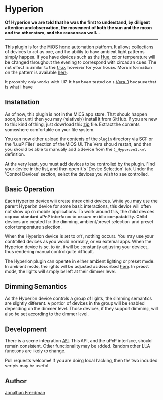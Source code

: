 # Hyperion

__Of Hyperion we are told that he was the first to understand, by diligent attention and observation, the movement of both the sun and the moon and the other stars, and the seasons as well...__

------

This plugin is for the [MiOS](http://www.mios.com/) home automation platform. It allows collections of devices to act as one, and the ability to have ambient light patterns simply happen. If you have devices such as the [Hue](http://www2.meethue.com/en-us/), color temperature will be changed throughout the evening to correspond with circadian cues. The net effect is similar to the [f.lux](https://justgetflux.com/), however for your house. More information on the pattern is available [here](https://github.com/otakup0pe/hyperion/wiki/Ambient-Lighting-Patterns).

It probably only works with UI7. It has been tested on a [Vera 3](http://getvera.com/controllers/vera3/) because that is what I have.

Installation
------------

As of now, this plugin is not in the MiOS app store. That should happen soon, but until then you may (relatively) install it from GitHub. If you are new to this kind of thing, just download this [zip](https://github.com/otakup0pe/hyperion/archive/master.zip) file. Extract the contents somewhere comfortable on your file system.

You can now either upload the contents of the `plugin` directory via SCP or the 'LuuP Files' section of the MiOS UI. The Vera should restart, and then you should be able to manually add a device from the `D_Hyperion1.xml` definition.

At the very least, you must add devices to be controlled by the plugin. Find your device in the list, and then open it's 'Device Selection' tab. Under the 'Control Devices' section, select the devices you wish to see controlled.

Basic Operation
---------------

Each Hyperion device will create three child devices. While you may use the parent Hyperion device for some basic interactions, this device will often not show up on mobile applications. To work around this, the child devices expose standard uPnP interfaces to ensure mobile compatability. Child devices are created for the dimming, ambient/preset selection, and preset color temporature selection.

When the Hyperion device is set to `Off`, nothing occurs. You may use your controlled devices as you would normally, or via external apps. When the Hyperion device is set to `On`, it will be constantly adjusting your devices, thus rendering manual control quite difficult.

The Hyperion plugin can operate in either ambient lighting or preset mode. In ambient mode, the lights will be adjusted as described [here](https://github.com/otakup0pe/hyperion/wiki/Ambient-Lighting-Patterns). In preset mode, the lights will simply be left at their dimmer level.

Dimming Semantics
------------------

As the Hyperion device controls a group of lights, the dimming semantics are slightly different. A portion of devices in the group will be enabled depending on the dimmer level. Those devices, if they support dimming, will also be set according to the dimmer level.

Development
-----------

There is a scene integration [API](https://github.com/otakup0pe/hyperion/wiki/Scene-Integration-API). This API, and the uPnP interface, should remain consistent. Other functionality may be added. Random other LUA functions are likely to change.

Pull requests welcome! If you are doing local hacking, then the two included scripts may be useful.

Author
------
[Jonathan Freedman](http://jonathanfreedman.bio/)
